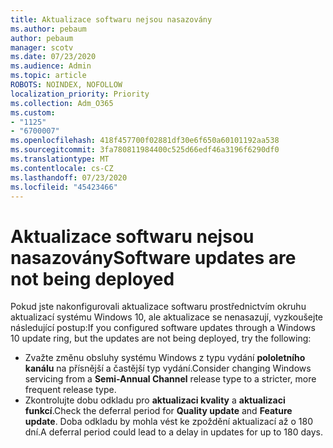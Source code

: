 ```yaml
---
title: Aktualizace softwaru nejsou nasazovány
ms.author: pebaum
author: pebaum
manager: scotv
ms.date: 07/23/2020
ms.audience: Admin
ms.topic: article
ROBOTS: NOINDEX, NOFOLLOW
localization_priority: Priority
ms.collection: Adm_O365
ms.custom:
- "1125"
- "6700007"
ms.openlocfilehash: 418f457700f02881df30e6f650a60101192aa538
ms.sourcegitcommit: 3fa780811984400c525d66edf46a3196f6290df0
ms.translationtype: MT
ms.contentlocale: cs-CZ
ms.lasthandoff: 07/23/2020
ms.locfileid: "45423466"
---
```

# <a name="software-updates-are-not-being-deployed"></a><span data-ttu-id="1630c-102">Aktualizace softwaru nejsou nasazovány</span><span class="sxs-lookup"><span data-stu-id="1630c-102">Software updates are not being deployed</span></span>

<span data-ttu-id="1630c-103">Pokud jste nakonfigurovali aktualizace softwaru prostřednictvím okruhu aktualizací systému Windows 10, ale aktualizace se nenasazují, vyzkoušejte následující postup:</span><span class="sxs-lookup"><span data-stu-id="1630c-103">If you configured software updates through a Windows 10 update ring, but the updates are not being deployed, try the following:</span></span>  

- <span data-ttu-id="1630c-104">Zvažte změnu obsluhy systému Windows z typu vydání **pololetního kanálu** na přísnější a častější typ vydání.</span><span class="sxs-lookup"><span data-stu-id="1630c-104">Consider changing Windows servicing from a  **Semi-Annual Channel**  release type to a stricter, more frequent release type.</span></span>
- <span data-ttu-id="1630c-105">Zkontrolujte dobu odkladu pro **aktualizaci kvality** a **aktualizaci funkcí**.</span><span class="sxs-lookup"><span data-stu-id="1630c-105">Check the deferral period for  **Quality update**  and  **Feature update**.</span></span> <span data-ttu-id="1630c-106">Doba odkladu by mohla vést ke zpoždění aktualizací až o 180 dní.</span><span class="sxs-lookup"><span data-stu-id="1630c-106">A deferral period could lead to a delay in updates for up to 180 days.</span></span>